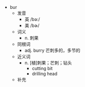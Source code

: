 - bur
  - 发音
    - 英 /bə:/
    - 美 /bɚ/
  - 词义
    - n. 刺果
  - 同根词
    - adj. burry 芒刺多的，多节的
  - 近义词
    - n. [植]刺果；芒刺；钻头
      - cutting bit
      - drilling head
  - 补充